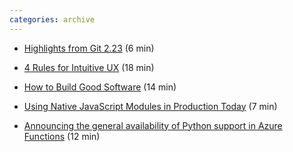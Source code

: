 ```yaml
---
categories: archive
---
```


- [Highlights from Git 2.23](https://github.blog/2019-08-16-highlights-from-git-2-23/ "https://github.blog/2019-08-16-highlights-from-git-2-23/") (6 min)

- [4 Rules for Intuitive UX](https://learnui.design/blog/4-rules-intuitive-ux.html "https://learnui.design/blog/4-rules-intuitive-ux.html") (18 min)

- [How to Build Good Software](https://www.csc.gov.sg/articles/how-to-build-good-software "https://www.csc.gov.sg/articles/how-to-build-good-software") (14 min)

- [Using Native JavaScript Modules in Production Today](https://philipwalton.com/articles/using-native-javascript-modules-in-production-today/ "https://philipwalton.com/articles/using-native-javascript-modules-in-production-today/") (7 min)

- [Announcing the general availability of Python support in Azure Functions](https://azure.microsoft.com/en-us/blog/announcing-the-general-availability-of-python-support-in-azure-functions/ "https://azure.microsoft.com/en-us/blog/announcing-the-general-availability-of-python-support-in-azure-functions/") (12 min)
